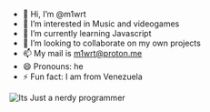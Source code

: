 - 👋 Hi, I’m @m1wrt
- 👀 I’m interested in Music and videogames
- 🌱 I’m currently learning Javascript
- 💞️ I’m looking to collaborate on my own projects
- 📫 My mail is m1wrt@proton.me
- 😄 Pronouns: he
- ⚡ Fun fact: I am from Venezuela

![Its Just a nerdy programmer](https://github-readme-stats.vercel.app/api?username=m1wrt&theme=dark&show_icons=true)

<!---
m1wrt/m1wrt is a ✨ special ✨ repository because its `README.md` (this file) appears on your GitHub profile.
You can click the Preview link to take a look at your changes.
--->
